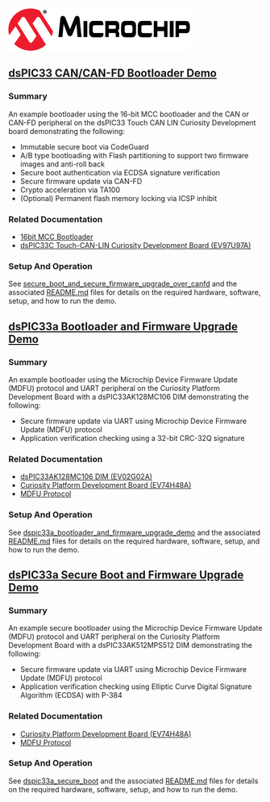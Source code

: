 <picture>
    <source media="(prefers-color-scheme: dark)" srcset="images/microchip_logo_white_red.png">
	<source media="(prefers-color-scheme: light)" srcset="images/microchip_logo_black_red.png">
    <img alt="Microchip Logo." src="images/microchip_logo_black_red.png">
</picture>

## <u>dsPIC33 CAN/CAN-FD Bootloader Demo</u>

### Summary
An example bootloader using the 16-bit MCC bootloader and the CAN or CAN-FD peripheral on the dsPIC33 Touch CAN LIN Curiosity Development board demonstrating the following: 
* Immutable secure boot via CodeGuard
* A/B type bootloading with Flash partitioning to support two firmware images and anti-roll back
* Secure boot authentication via ECDSA signature verification
* Secure firmware update via CAN-FD
* Crypto acceleration via TA100
* (Optional) Permanent flash memory locking via ICSP inhibit 

### Related Documentation
* [16bit MCC Bootloader](https://www.microchip.com/16-bit-bootloader)
* [dsPIC33C Touch-CAN-LIN Curiosity Development Board (EV97U97A)](https://www.microchip.com/en-us/development-tool/EV97U97A)

### Setup And Operation
See [secure_boot_and_secure_firmware_upgrade_over_canfd](secure_boot_and_secure_firmware_upgrade_over_canfd/) and the associated [README.md](secure_boot_and_secure_firmware_upgrade_over_canfd/README.md) files for details on the required hardware, software, setup, and how to run the demo. 

## <u>dsPIC33a Bootloader and Firmware Upgrade Demo</u>

### Summary
An example bootloader using the Microchip Device Firmware Update (MDFU) protocol and UART peripheral on the Curiosity Platform Development Board with a dsPIC33AK128MC106 DIM demonstrating the following: 
* Secure firmware update via UART using Microchip Device Firmware Update (MDFU) protocol 
* Application verification checking using a 32-bit CRC-32Q signature  

### Related Documentation
* [dsPIC33AK128MC106 DIM (EV02G02A)](https://www.microchip.com/en-us/development-tool/ev02g02a)
* [Curiosity Platform Development Board (EV74H48A)](https://www.microchip.com/en-us/development-tool/ev74h48a)
* [MDFU Protocol](https://ww1.microchip.com/downloads/aemDocuments/documents/DEV/ProductDocuments/SupportingCollateral/Microchip-Device-Firmware-Update-MDFU-Protocol-DS50003743.pdf)

### Setup And Operation
See [dspic33a_bootloader_and_firmware_upgrade_demo](dspic33a_bootloader_and_firmware_upgrade_demo/) and the associated [README.md](dspic33a_bootloader_and_firmware_upgrade_demo/README.md) files for details on the required hardware, software, setup, and how to run the demo.

## <u>dsPIC33a Secure Boot and Firmware Upgrade Demo</u>

### Summary
An example secure bootloader using the Microchip Device Firmware Update (MDFU) protocol and UART peripheral on the Curiosity Platform Development Board with a dsPIC33AK512MPS512 DIM demonstrating the following: 
* Secure firmware update via UART using Microchip Device Firmware Update (MDFU) protocol 
* Application verification checking using Elliptic Curve Digital Signature Algorithm (ECDSA) with P-384

### Related Documentation
* [Curiosity Platform Development Board (EV74H48A)](https://www.microchip.com/en-us/development-tool/ev74h48a)
* [MDFU Protocol](https://ww1.microchip.com/downloads/aemDocuments/documents/DEV/ProductDocuments/SupportingCollateral/Microchip-Device-Firmware-Update-MDFU-Protocol-DS50003743.pdf)

### Setup And Operation
See [dspic33a_secure_boot](dspic33a_secure_boot/) and the associated [README.md](dspic33a_secure_boot/README.md) files for details on the required hardware, software, setup, and how to run the demo.

